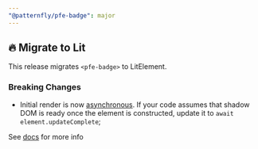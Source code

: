 ```yaml
---
"@patternfly/pfe-badge": major
---
```


## 🔥 Migrate to Lit

This release migrates `<pfe-badge>` to LitElement.

### Breaking Changes
- Initial render is now [asynchronous](https://lit.dev/docs/components/lifecycle/#reactive-update-cycle).
  If your code assumes that shadow DOM is ready once the element is constructed, update it to `await element.updateComplete`;

See [docs](https://patternflyelements.org/components/badge/) for more info
